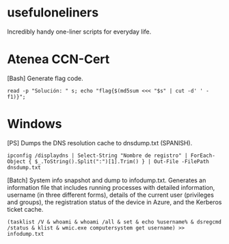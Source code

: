 # usefuloneliners
Incredibly handy one-liner scripts for everyday life.
# Atenea CCN-Cert
[Bash] Generate flag code.
    
    read -p "Solución: " s; echo "flag{$(md5sum <<< "$s" | cut -d' ' -f1)}";
    
# Windows

[PS] Dumps the DNS resolution cache to dnsdump.txt (SPANISH).

    ipconfig /displaydns | Select-String "Nombre de registro" | ForEach-Object { $_.ToString().Split(":")[1].Trim() } | Out-File -FilePath dnsdump.txt

[Batch] System info snapshot and dump to infodump.txt. Generates an information file that includes running processes with detailed information, username (in three different forms), details of the current user (privileges and groups), the registration status of the device in Azure, and the Kerberos ticket cache.

    (tasklist /V & whoami & whoami /all & set & echo %username% & dsregcmd /status & klist & wmic.exe computersystem get username) >> infodump.txt
